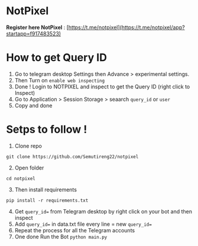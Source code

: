 # NotPixel

**Register here NotPixel** : [https://t.me/notpixel](https://t.me/notpixel/app?startapp=f917483523)

# How to get Query ID

1. Go to telegram desktop Settings then Advance > experimental settings.
2. Then Turn on `enable web inspecting`
3. Done ! Login to NOTPIXEL and inspect to get the Query ID (right click to Inspect)
4. Go to Application > Session Storage > seaarch `query_id` or `user`
5. Copy and done

# Setps to follow !

1. Clone repo
```
git clone https://github.com/Semutireng22/notpixel
```
2. Open folder
```
cd notpixel
```
3. Then install requirements
```
pip install -r requirements.txt
```
4. Get `query_id=` from Telegram desktop by right click on your bot and then inspect
5. Add `query_id=` in data.txt file every line = new `query_id=`
6. Repeat the process for all the Telegram accounts
7. One done Run the Bot
    ```python main.py```
